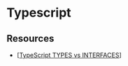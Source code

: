 # Typescript

## Resources

- [[TypeScript TYPES vs INTERFACES]]

[//begin]: # "Autogenerated link references for markdown compatibility"
[TypeScript TYPES vs INTERFACES]: typescript-types-vs-interfaces "TypeScript TYPES Vs INTERFACES"
[//end]: # "Autogenerated link references"
